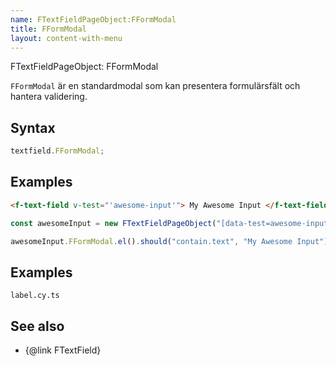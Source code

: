 ```yaml
---
name: FTextFieldPageObject:FFormModal
title: FFormModal
layout: content-with-menu
---
```


FTextFieldPageObject: FFormModal

`FFormModal` är en standardmodal som kan presentera formulärsfält och hantera validering.

## Syntax

```ts
textfield.FFormModal;
```

## Examples

```html static
<f-text-field v-test="'awesome-input'"> My Awesome Input </f-text-field>
```

```ts
const awesomeInput = new FTextFieldPageObject("[data-test=awesome-input]");

awesomeInput.FFormModal.el().should("contain.text", "My Awesome Input");
```

## Examples

```import
label.cy.ts
```

## See also

-   {@link FTextField}
